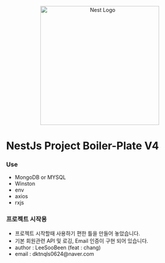 <p align="center">
  <a href="http://nestjs.com/" target="blank"><img src="https://nestjs.com/img/logo_text.svg" width="320" alt="Nest Logo" /></a>
</p>

[circleci-image]: https://img.shields.io/circleci/build/github/nestjs/nest/master?token=abc123def456
[circleci-url]: https://circleci.com/gh/nestjs/nest

<h1>NestJs Project Boiler-Plate V4</h1>
<h3>Use</h3>
<ul>
<li>MongoDB or MYSQL</li>
<li>Winston</li>
<li>env</li>
<li>axios</li>
<li>rxjs</li>
</ul>

<h3>프로젝트 시작용</h3>
<ul>
<li>프로젝트 시작할때 사용하기 편한 틀을 만들어 놓았습니다.</li>
<li>기본 회원관련 API 및 로깅, Email 인증이 구현 되어 있습니다.</li>
<li>author : LeeSooBeen (feat : chang)</li>
<li>email : dktnqls0624@naver.com</li>
</ul>
